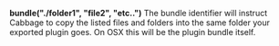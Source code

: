 **bundle("./folder1", "file2", "etc..")** The bundle identifier will instruct Cabbage to copy the listed files and folders into the same folder your exported plugin goes. On OSX this will be the plugin bundle itself. 